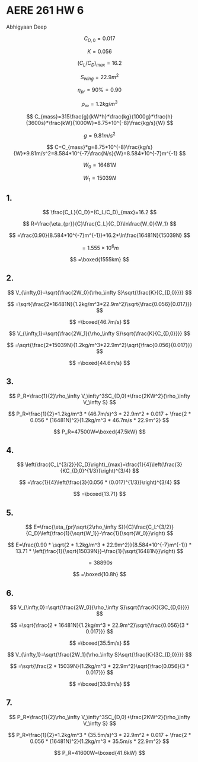 # AERE 261 HW 6

Abhigyaan Deep

$$
C_{D,0}=0.017
$$

$$
K=0.056
$$

$$
(C_L/C_D)_{max}=16.2
$$

$$
S_{wing}=22.9m^2
$$

$$
\eta_{pr}=90\%=0.90
$$

$$
\rho_\infty=1.2kg/m^3
$$

$$
C_{mass}=315\frac{g}{kW*h}*\frac{kg}{1000g}*\frac{h}{3600s}*\frac{kW}{1000W}=8.75*10^{-8}\frac{kg/s}{W}
$$

$$
g=9.81m/s^2
$$

$$
C=C_{mass}*g=8.75*10^{-8}\frac{kg/s}{W}*9.81m/s^2=8.584*10^{-7}\frac{N/s}{W}=8.584*10^{-7}m^{-1}
$$

$$
W_0=16481N
$$

$$
W_1=15039N
$$

## 1.

$$
\frac{C_L}{C_D}=(C_L/C_D)_{max}=16.2
$$

$$
R=\frac{\eta_{pr}}{C}\frac{C_L}{C_D}\ln\frac{W_0}{W_1}
$$

$$
=\frac{0.90}{8.584*10^{-7}m^{-1}}*16.2*\ln\frac{16481N}{15039N}
$$

$$
=1.555×10^6m
$$

$$
=\boxed{1555km}
$$

## 2.

$$
V_{\infty,0}=\sqrt{\frac{2W_0}{\rho_\infty S}\sqrt{\frac{K}{C_{D,0}}}}
$$

$$
=\sqrt{\frac{2*16481N}{1.2kg/m^3*22.9m^2}\sqrt{\frac{0.056}{0.017}}}
$$

$$
=\boxed{46.7m/s}
$$

$$
V_{\infty,1}=\sqrt{\frac{2W_1}{\rho_\infty S}\sqrt{\frac{K}{C_{D,0}}}}
$$

$$
=\sqrt{\frac{2*15039N}{1.2kg/m^3*22.9m^2}\sqrt{\frac{0.056}{0.017}}}
$$

$$
=\boxed{44.6m/s}
$$

## 3.

$$
P_R=\frac{1}{2}\rho_\infty V_\infty^3SC_{D,0}+\frac{2KW^2}{\rho_\infty V_\infty S}
$$

$$
P_R=\frac{1}{2}*1.2kg/m^3 * (46.7m/s)^3 * 22.9m^2 * 0.017 + \frac{2 * 0.056 * (16481N)^2}{1.2kg/m^3 * 46.7m/s * 22.9m^2}
$$

$$
P_R=47500W=\boxed{47.5kW}
$$

## 4.

$$
\left(\frac{C_L^{3/2}}{C_D}\right)_{max}=\frac{1}{4}\left(\frac{3}{KC_{D,0}^{1/3}}\right)^{3/4}
$$

$$
=\frac{1}{4}\left(\frac{3}{0.056 * (0.017)^{1/3}}\right)^{3/4}
$$

$$
=\boxed{13.71}
$$

## 5.

$$
E=\frac{\eta_{pr}\sqrt{2\rho_\infty S}}{C}\frac{C_L^{3/2}}{C_D}\left(\frac{1}{\sqrt{W_1}}-\frac{1}{\sqrt{W_0}}\right)
$$

$$
E=\frac{0.90 * \sqrt{2 * 1.2kg/m^3 * 22.9m^2}}{8.584*10^{-7}m^{-1}} * 13.71 * \left(\frac{1}{\sqrt{15039N}}-\frac{1}{\sqrt{16481N}}\right)
$$

$$
=38890s
$$

$$
=\boxed{10.8h}
$$

## 6.

$$
V_{\infty,0}=\sqrt{\frac{2W_0}{\rho_\infty S}\sqrt{\frac{K}{3C_{D,0}}}}
$$

$$
=\sqrt{\frac{2 * 16481N}{1.2kg/m^3 * 22.9m^2}\sqrt{\frac{0.056}{3 * 0.017}}}
$$

$$
=\boxed{35.5m/s}
$$

$$
V_{\infty,1}=\sqrt{\frac{2W_1}{\rho_\infty S}\sqrt{\frac{K}{3C_{D,0}}}}
$$

$$
=\sqrt{\frac{2 * 15039N}{1.2kg/m^3 * 22.9m^2}\sqrt{\frac{0.056}{3 * 0.017}}}
$$

$$
=\boxed{33.9m/s}
$$

## 7.

$$
P_R=\frac{1}{2}\rho_\infty V_\infty^3SC_{D,0}+\frac{2KW^2}{\rho_\infty V_\infty S}
$$

$$
P_R=\frac{1}{2}*1.2kg/m^3 * (35.5m/s)^3 * 22.9m^2 * 0.017 + \frac{2 * 0.056 * (16481N)^2}{1.2kg/m^3 * 35.5m/s * 22.9m^2}
$$

$$
P_R=41600W=\boxed{41.6kW}
$$
